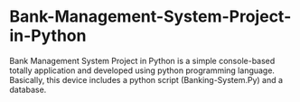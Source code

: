 # Bank-Management-System-Project-in-Python
Bank Management System Project in Python is a simple console-based totally application and developed using python programming language. Basically, this device includes a python script (Banking-System.Py) and a database.
